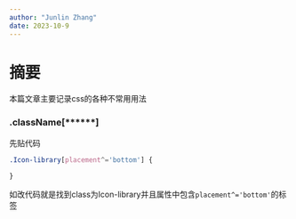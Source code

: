 ```yaml
---
author: "Junlin Zhang"
date: 2023-10-9
---
```


# 摘要

本篇文章主要记录css的各种不常用用法

### .className[******] 

先贴代码
```css
.Icon-library[placement^='bottom'] {
  
}
```
如改代码就是找到class为Icon-library并且属性中包含`placement^='bottom'`的标签